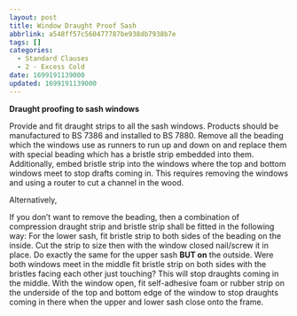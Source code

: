 ```yaml
---
layout: post
title: Window Draught Proof Sash
abbrlink: a548ff57c560477787be938db7938b7e
tags: []
categories:
  - Standard Clauses
  - 2 - Excess Cold
date: 1699191139000
updated: 1699191139000
---
```


**Draught proofing to sash windows**

Provide and fit draught strips to all the sash windows. Products should be manufactured to BS 7386 and installed to BS 7880. Remove all the beading which the windows use as runners to run up and down on and replace them with special beading which has a bristle strip embedded into them. Additionally, embed bristle strip into the windows where the top and bottom windows meet to stop drafts coming in. This requires removing the windows and using a router to cut a channel in the wood.

Alternatively,

If you don’t want to remove the beading, then a combination of compression draught strip and bristle strip shall be fitted in the following way: For the lower sash, fit bristle strip to both sides of the beading on the inside. Cut the strip to size then with the window closed nail/screw it in place. Do exactly the same for the upper sash **BUT on** the outside. Were both windows meet in the middle fit bristle strip on both sides with the bristles facing each other just touching? This will stop draughts coming in the middle. With the window open, fit self-adhesive foam or rubber strip on the underside of the top and bottom edge of the window to stop draughts coming in there when the upper and lower sash close onto the frame.
